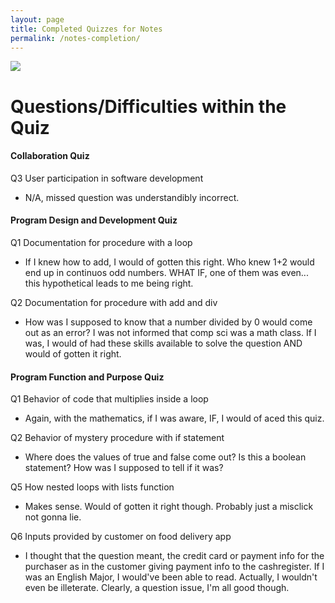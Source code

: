 ```yaml
---
layout: page
title: Completed Quizzes for Notes
permalink: /notes-completion/
---
```


![]({{site.baseurl}}/images/Quiz-Completion.PNG)

# Questions/Difficulties within the Quiz

#### Collaboration Quiz

Q3 User participation in software development
- N/A, missed question was understandibly incorrect.

#### Program Design and Development Quiz

Q1 Documentation for procedure with a loop
- If I knew how to add, I would of gotten this right. Who knew 1+2 would end up in continuos odd numbers. WHAT IF, one of them was even... this hypothetical leads to me being right.

Q2 Documentation for procedure with add and div
- How was I supposed to know that a number divided by 0 would come out as an error? I was not informed that comp sci was a math class. If I was, I would of had these skills available to solve the question AND would of gotten it right. 

#### Program Function and Purpose Quiz

Q1 Behavior of code that multiplies inside a loop 
- Again, with the mathematics, if I was aware, IF, I would of aced this quiz.

Q2 Behavior of mystery procedure with if statement
- Where does the values of true and false come out? Is this a boolean statement? How was I supposed to tell if it was? 

Q5 How nested loops with lists function
- Makes sense. Would of gotten it right though. Probably just a misclick not gonna lie. 

Q6 Inputs provided by customer on food delivery app
- I thought that the question meant, the credit card or payment info for the purchaser as in the customer giving payment info to the cashregister. If I was an English Major, I would've been able to read. Actually, I wouldn't even be illeterate. Clearly, a question issue, I'm all good though.